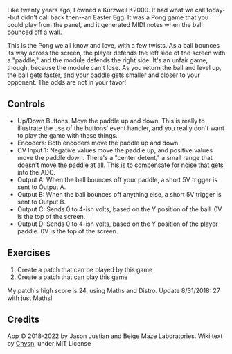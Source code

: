 Like twenty years ago, I owned a Kurzweil K2000. It had what we call today--but didn't call back then--an Easter Egg. It was a Pong game that you could play from the panel, and it generated MIDI notes when the ball bounced off a wall.

This is the Pong we all know and love, with a few twists. As a ball bounces its way across the screen, the player defends the left side of the screen with a "paddle," and the module defends the right side. It's an unfair game, though, because the module can't lose. As you return the ball and level up, the ball gets faster, and your paddle gets smaller and closer to your opponent. The odds are not in your favor!

## Controls

* Up/Down Buttons: Move the paddle up and down. This is really to illustrate the use of the buttons' event handler, and you really don't want to play the game with these things.
* Encoders: Both encoders move the paddle up and down.
* CV Input 1: Negative values move the paddle up, and positive values move the paddle down. There's a "center detent," a small range that doesn't move the paddle at all. This is to compensate for noise that gets into the ADC.
* Output A: When the ball bounces off your paddle, a short 5V trigger is sent to Output A.
* Output B: When the ball bounces off anything else, a short 5V trigger is sent to Output B.
* Output C: Sends 0 to 4-ish volts, based on the Y position of the ball. 0V is the top of the screen.
* Output D: Sends 0 to 4-ish volts, based on the Y position of the player paddle. 0V is the top of the screen.

## Exercises

1. Create a patch that can be played by this game
2. Create a patch that can play this game

My patch's high score is 24, using Maths and Distro. Update 8/31/2018: 27 with just Maths!

## Credits
App © 2018-2022 by Jason Justian and Beige Maze Laboratories. Wiki text by [Chysn](https://github.com/Chysn/O_C-HemisphereSuite/wiki/Pong), under MIT License